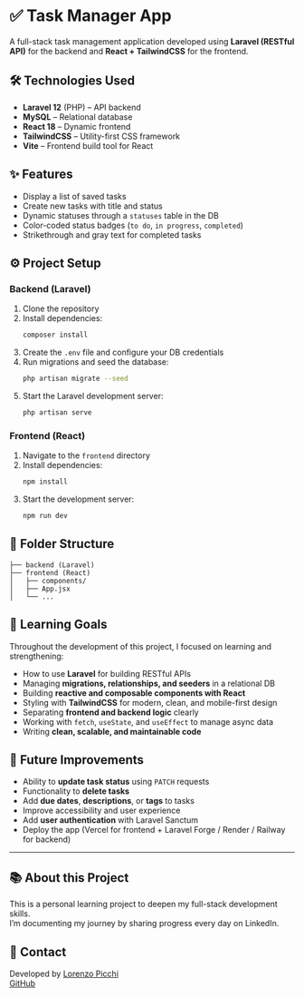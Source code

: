 # ✅ Task Manager App

A full-stack task management application developed using **Laravel (RESTful API)** for the backend and **React + TailwindCSS** for the frontend.

## 🛠 Technologies Used

- **Laravel 12** (PHP) – API backend
- **MySQL** – Relational database
- **React 18** – Dynamic frontend
- **TailwindCSS** – Utility-first CSS framework
- **Vite** – Frontend build tool for React

## ✨ Features

- Display a list of saved tasks
- Create new tasks with title and status
- Dynamic statuses through a `statuses` table in the DB
- Color-coded status badges (`to do`, `in progress`, `completed`)
- Strikethrough and gray text for completed tasks

## ⚙️ Project Setup

### Backend (Laravel)
1. Clone the repository
2. Install dependencies:
   ```bash
   composer install
   ```
3. Create the `.env` file and configure your DB credentials
4. Run migrations and seed the database:
   ```bash
   php artisan migrate --seed
   ```
5. Start the Laravel development server:
   ```bash
   php artisan serve
   ```

### Frontend (React)
1. Navigate to the `frontend` directory
2. Install dependencies:
   ```bash
   npm install
   ```
3. Start the development server:
   ```bash
   npm run dev
   ```


## 📁 Folder Structure

```
├── backend (Laravel)
├── frontend (React)
│   ├── components/
│   ├── App.jsx
│   └── ...
```

## 🎯 Learning Goals

Throughout the development of this project, I focused on learning and strengthening:

- How to use **Laravel** for building RESTful APIs
- Managing **migrations, relationships, and seeders** in a relational DB
- Building **reactive and composable components with React**
- Styling with **TailwindCSS** for modern, clean, and mobile-first design
- Separating **frontend and backend logic** clearly
- Working with `fetch`, `useState`, and `useEffect` to manage async data
- Writing **clean, scalable, and maintainable code**

## 🔮 Future Improvements

- Ability to **update task status** using `PATCH` requests
- Functionality to **delete tasks**
- Add **due dates**, **descriptions**, or **tags** to tasks
- Improve accessibility and user experience
- Add **user authentication** with Laravel Sanctum
- Deploy the app (Vercel for frontend + Laravel Forge / Render / Railway for backend)

---

## 📚 About this Project

This is a personal learning project to deepen my full-stack development skills.  
I’m documenting my journey by sharing progress every day on LinkedIn.

## 📇 Contact

Developed by [Lorenzo Picchi](https://www.linkedin.com/in/lorenzopicchi/)  
[GitHub](https://github.com/Piccios)